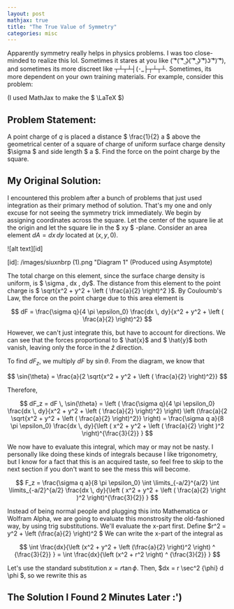 ```yaml
---
layout: post
mathjax: true
title: "The True Value of Symmetry"
categories: misc
---
```


Apparently symmetry really helps in physics problems. I was too close-minded to realize this lol.
Sometimes it stares at you like ( ͡°( ͡° ͜ʖ( ͡° ͜ʖ ͡°)ʖ ͡°) ͡°), and sometimes its more discreet like ┬┴┬┴┤(･_├┬┴┬┴.
Sometimes, its more dependent on your own training materials.
For example, consider this problem:

(I used MathJax to make the $ \LaTeX $)

## Problem Statement:
A point charge of $q$ is placed a distance $ \frac{1}{2} a $ above the geometrical center of a square of charge of uniform surface charge density $\sigma $ and side length $ a $. Find the force on the point charge by the square.

## My Original Solution:
I encountered this problem after a bunch of problems that just used integration as their primary method of solution.
That's my one and only excuse for not seeing the symmetry trick immediately.
We begin by assigning coordinates across the square.
Let the center of the square lie at the origin and let the square lie in the $ xy $ -plane.
Consider an area element $dA = dx \, dy$ located at $(x,y,0)$.

![alt text][id]

[id]: /images/siuxnbrp (1).png "Diagram 1"
(Produced using Asymptote)

The total charge on this element, since the surface charge density is uniform, is $ \sigma \, dx \, dy$.
The distance from this element to the point charge is $ \sqrt{x^2 + y^2 + \left ( \frac{a}{2} \right)^2 }$.
By Couloumb's Law, the force on the point charge due to this area element is

$$ dF = \frac{\sigma q}{4 \pi \epsilon_0} \frac{dx \, dy}{x^2 + y^2 + \left ( \frac{a}{2} \right)^2} $$

However, we can't just integrate this, but have to account for directions. We can see that the forces proportional to $ \hat{x}$ and $ \hat{y}$ both vanish, leaving only the force in the $\hat{z}$ direction.


To find $dF_z$, we multiply $dF$ by $\sin{\theta}$. From the diagram, we know that

$$ \sin{\theta} = \frac{a}{2 \sqrt{x^2 + y^2 + \left ( \frac{a}{2} \right)^2}} $$

Therefore,


$$ 
dF_z = dF \, \sin{\theta} = \left ( \frac{\sigma q}{4 \pi \epsilon_0} \frac{dx \, dy}{x^2 + y^2 + \left ( \frac{a}{2} \right)^2} \right) \left (\frac{a}{2 \sqrt{x^2 + y^2 + \left ( \frac{a}{2} \right)^2}} \right) = \frac{\sigma q a}{8 \pi \epsilon_0} \frac{dx \, dy}{\left ( x^2 + y^2 + \left ( \frac{a}{2} \right )^2 \right)^{\frac{3}{2}} }
$$


We now have to evaluate this integral, which may or may not be nasty. I personally like doing these kinds of integrals because I like trigonometry, but I know for a fact that this is an acquired taste, so feel free to skip to the next section if you don't want to see the mess this will become.


$$
    F_z = \frac{\sigma q a}{8 \pi \epsilon_0} \int \limits_{-a/2}^{a/2} \int \limits_{-a/2}^{a/2} \frac{dx \, dy}{\left ( x^2 + y^2 + \left ( \frac{a}{2} \right )^2 \right)^{\frac{3}{2}} }
$$


Instead of being normal people and plugging this into Mathematica or Wolfram Alpha, we are going to evaluate this monstrosity the old-fashioned way, by using trig substitutions. We'll evaluate the x-part first.
Define $r^2 = y^2 + \left (\frac{a}{2} \right)^2 $  We can write the x-part of the integral as


$$
\int \frac{dx}{\left (x^2 + y^2 + \left (\frac{a}{2} \right)^2 \right) ^ {\frac{3}{2}} } =  \int \frac{dx}{\left (x^2 + r^2 \right) ^ {\frac{3}{2}} }
$$


Let's use the standard substitution $x = r \tan{\phi}$. Then, $dx = r \sec^2 {\phi} d \phi $, so we rewrite this as


## The Solution I Found 2 Minutes Later :')
